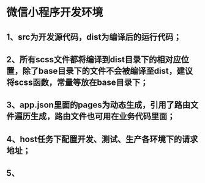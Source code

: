 # 微信小程序开发环境

## 1、src为开发源代码，dist为编译后的运行代码；

## 2、所有scss文件都将编译到dist目录下的相对应位置，除了base目录下的文件不会被编译至dist，建议将scss函数，常量等放在base目录下；

## 3、app.json里面的pages为动态生成，引用了路由文件遍历生成，路由文件也可用在业务代码里面；

## 4、host任务下配置开发、测试、生产各环境下的请求地址；

## 5、
